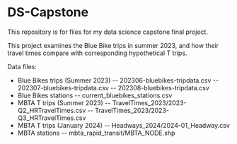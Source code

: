 # DS-Capstone
This repository is for files for my data science capstone final project.

This project examines the Blue Bike trips in summer 2023, and how their travel times compare with corresponding hypothetical T trips.

Data files:
- Blue Bikes trips (Summer 2023)
-- 202306-bluebikes-tripdata.csv
-- 202307-bluebikes-tripdata.csv
-- 202308-bluebikes-tripdata.csv
- Blue Bikes stations
-- current_bluebikes_stations.csv
- MBTA T trips (Summer 2023)
-- TravelTimes_2023/2023-Q2_HRTravelTimes.csv
-- TravelTimes_2023/2023-Q3_HRTravelTimes.csv
- MBTA T trips (January 2024)
-- Headways_2024/2024-01_Headway.csv
- MBTA stations
-- mbta_rapid_transit/MBTA_NODE.shp

